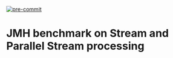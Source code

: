 [![pre-commit](https://img.shields.io/badge/pre--commit-enabled-brightgreen?logo=pre-commit)](https://github.com/pre-commit/pre-commit)

# JMH benchmark on Stream and Parallel Stream processing
